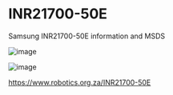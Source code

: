 # INR21700-50E
Samsung INR21700-50E information and MSDS

![image](https://github.com/user-attachments/assets/b969c3b1-2d9e-4177-a5b6-b784cf1d8723)


![image](https://github.com/user-attachments/assets/8818b5ff-db55-49b0-8e5e-a06c2ab627e6)

https://www.robotics.org.za/INR21700-50E
